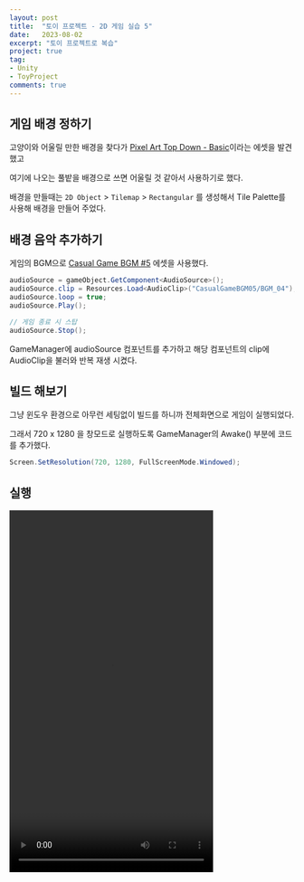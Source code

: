 ```yaml
---
layout: post
title:  "토이 프로젝트 - 2D 게임 실습 5"
date:   2023-08-02
excerpt: "토이 프로젝트로 복습"
project: true
tag:
- Unity
- ToyProject
comments: true
---
```



## 게임 배경 정하기

고양이와 어울릴 만한 배경을 찾다가 [Pixel Art Top Down - Basic](https://assetstore.unity.com/packages/p/pixel-art-top-down-basic-187605)이라는 에셋을 발견했고

여기에 나오는 풀밭을 배경으로 쓰면 어울릴 것 같아서 사용하기로 했다.

배경을 만들때는 `2D Object` > `Tilemap` > `Rectangular` 를 생성해서 Tile Palette를 사용해 배경을 만들어 주었다.

## 배경 음악 추가하기

게임의 BGM으로 [Casual Game BGM #5](https://assetstore.unity.com/packages/audio/music/casual-game-bgm-5-135943) 에셋을 사용했다.

```cs
audioSource = gameObject.GetComponent<AudioSource>();
audioSource.clip = Resources.Load<AudioClip>("CasualGameBGM05/BGM_04");
audioSource.loop = true;
audioSource.Play();

// 게임 종료 시 스탑
audioSource.Stop();
```

GameManager에 audioSource 컴포넌트를 추가하고 해당 컴포넌트의 clip에 AudioClip을 불러와 반복 재생 시켰다.

## 빌드 해보기

그냥 윈도우 환경으로 아무런 세팅없이 빌드를 하니까 전체화면으로 게임이 실행되었다.

그래서 720 x 1280 을 창모드로 실행하도록 GameManager의 Awake() 부분에 코드를 추가했다.

```cs
Screen.SetResolution(720, 1280, FullScreenMode.Windowed);
```

## 실행

<video width = "360" height = "640" controls>
    <source src = "/assets/videos/catchCat.mp4" type = "video/mp4">
</video>
